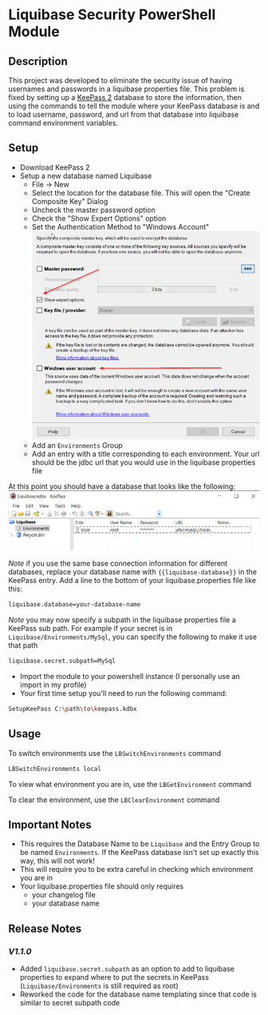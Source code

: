 # Liquibase Security PowerShell Module

## Description
This project was developed to eliminate the security issue of having usernames and passwords in a liquibase properties file. This problem is fixed by setting up a [KeePass 2](https://keepass.info/download.html) database to store the information, then using the commands to tell the module where your KeePass database is and to load username, password, and url from that database into liquibase command environment variables. 
## Setup
- Download KeePass 2
- Setup a new database named Liquibase
   - File -> New
   - Select the location for the database file. This will open the "Create Composite Key" Dialog
   - Uncheck the master password option
   - Check the "Show Expert Options" option
   - Set the Authentication Method to "Windows Account"
   ![compositekeydialog](./images/CreateCompositeMasterKey.png)
   - Add an `Environments` Group
   - Add an entry with a title corresponding to each environment. Your url should be the jdbc url that you would use in the liquibase properties file

At this point you should have a database that looks like the following:
![keepass](./images/KeepassExample.png)

*Note* if you use the same base connection information for different databases, replace your database name with `{{liquibase-database}}` in the KeePass entry. Add a line to the bottom of your liquibase.properties file like this:
```bash
liquibase.database=your-database-name
```

*Note* you may now specify a subpath in the liquibase properties file a KeePass sub path. For example if your secret is in `Liquibase/Environments/MySql`, you can specify the following to make it use that path
```bash
liquibase.secret.subpath=MySql
```

- Import the module to your powershell instance (I personally use an import in my profile)
- Your first time setup you'll need to run the following command:
```bash
SetupKeePass C:\path\to\keepass.kdbx
```
## Usage
To switch environments use the `LBSwitchEnvironments` command
```bash
LBSwitchEnvironments local
```
To view what environment you are in, use the `LBGetEnvironment` command

To clear the environment, use the `LBClearEnvironment` command

## Important Notes
- This requires the Database Name to be `Liquibase` and the Entry Group to be named `Environments`. If the KeePass database isn't set up exactly this way, this will not work!
- This will require you to be extra careful in checking which environment you are in
- Your liquibase.properties file should only requires
   - your changelog file
   - your database name


## Release Notes

### *V1.1.0*

- Added `liquibase.secret.subpath` as an option to add to liquibase properties to expand where to put the secrets in KeePass (`Liquibase/Environments` is still required as root)
- Reworked the code for the database name templating since that code is similar to secret subpath code